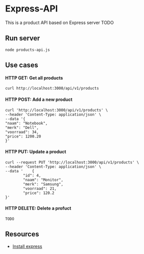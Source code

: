 # Express-API 
This is a product API based on Express server
TODO

## Run server
```
node products-api.js
```
## Use cases
#### HTTP GET: Get all products
```
curl http://localhost:3000/api/v1/products
```
#### HTTP POST: Add a new product
```
curl 'http://localhost:3000/api/v1/products' \
--header 'Content-Type: application/json' \
--data '{
"naam": "Notebook",
"merk": "Dell",
"voorraad": 34,
"price": 1200.20
}'
```
#### HTTP PUT: Update a product
```
curl --request PUT 'http://localhost:3000/api/v1/products' \
--header 'Content-Type: application/json' \
--data '    {
        "id": 4,
        "naam": "Monitor",
        "merk": "Samsung",
        "voorraad": 21,
        "price": 120.2
}'
```

#### HTTP DELETE: Delete a profuct
```
TODO
```

## Resources
* [Install express](https://expressjs.com/en/starter/installing.html)
